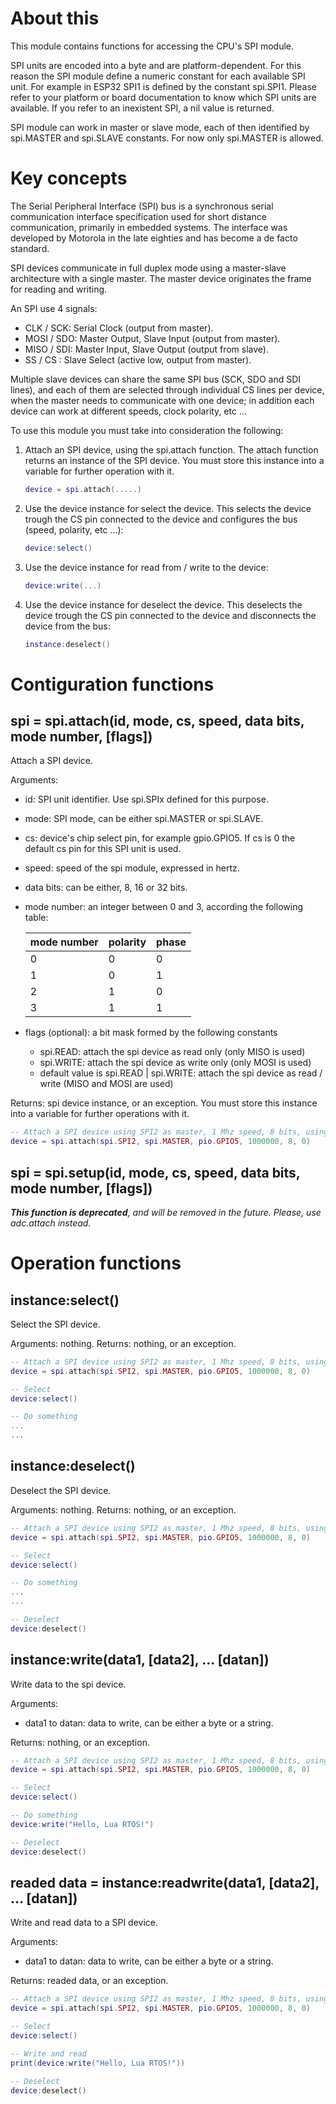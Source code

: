 # About this

This module contains functions for accessing the CPU's SPI module.

SPI units are encoded into a byte and are platform-dependent. For this reason the SPI module define a numeric constant for each available SPI unit. For example in ESP32 SPI1 is defined by the constant spi.SPI1. Please refer to your platform or board documentation to know which SPI units are available. If you refer to an inexistent SPI, a nil value is returned.

SPI module can work in master or slave mode, each of then identified by spi.MASTER and spi.SLAVE constants. For now only spi.MASTER is allowed.


# Key concepts

The Serial Peripheral Interface (SPI) bus is a synchronous serial communication interface specification used for short distance communication, primarily in embedded systems. The interface was developed by Motorola in the late eighties and has become a de facto standard.

SPI devices communicate in full duplex mode using a master-slave architecture with a single master. The master device originates the frame for reading and writing. 

An SPI use 4 signals:

* CLK / SCK: Serial Clock (output from master).
* MOSI / SDO: Master Output, Slave Input (output from master).
* MISO / SDI: Master Input, Slave Output (output from slave).
* SS   / CS : Slave Select (active low, output from master).

Multiple slave devices can share the same SPI bus (SCK, SDO and SDI lines), and each of them are selected through individual CS lines per device, when the master needs to communicate with one device; in addition each device can work at different speeds, clock polarity, etc ...

To use this module you must take into consideration the following:

1. Attach an SPI device, using the spi.attach function. The attach function returns an instance of the SPI device. You must store this instance into a variable for further operation with it.

   ```lua
   device = spi.attach(.....)
   ```

2. Use the device instance for select the device. This selects the device trough the CS pin connected to the device and configures the bus (speed, polarity, etc ...):

   ```lua
   device:select()
   ```

3. Use the device instance for read from / write to the device:

   ```lua
   device:write(...)
   ```

4. Use the device instance for deselect the device. This deselects the device trough the CS pin connected to the device and disconnects the device from the bus:

   ```lua
   instance:deselect()
   ```

# Contiguration functions

## spi = spi.attach(id, mode, cs, speed, data bits, mode number, [flags])

Attach a SPI device.

Arguments:

* id: SPI unit identifier. Use spi.SPIx defined for this purpose.
* mode: SPI mode, can be either spi.MASTER or spi.SLAVE.
* cs: device's chip select pin, for example gpio.GPIO5. If cs is 0 the default cs pin for this SPI unit is used.
* speed: speed of the spi module, expressed in hertz.
* data bits: can be either, 8, 16 or 32 bits.
* mode number: an integer between 0 and 3, according the following table:

  |mode number|polarity|phase|
  |-----------|--------|-----|
  |     0     |   0    |  0  |
  |     1     |   0    |  1  |
  |     2     |   1    |  0  |
  |     3     |   1    |  1  |


* flags (optional): a bit mask formed by the following constants
   * spi.READ: attach the spi device as read only (only MISO is used)
   * spi.WRITE: attach the spi device as write only (only MOSI is used)
   * default value is spi.READ | spi.WRITE: attach the spi device as read / write (MISO and MOSI are used)


Returns: spi device instance, or an exception. You must store this instance into a variable for further operations with it.

```lua
-- Attach a SPI device using SPI2 as master, 1 Mhz speed, 8 bits, using GPIO5 as CS, number mode 0
device = spi.attach(spi.SPI2, spi.MASTER, pio.GPIO5, 1000000, 8, 0)
```

## spi = spi.setup(id, mode, cs, speed, data bits, mode number, [flags])

_**This function is deprecated**, and will be removed in the future. Please, use adc.attach instead._

# Operation functions

## instance:select()

Select the SPI device.

Arguments: nothing.
Returns: nothing, or an exception.


```lua
-- Attach a SPI device using SPI2 as master, 1 Mhz speed, 8 bits, using GPIO5 as CS, number mode 0
device = spi.attach(spi.SPI2, spi.MASTER, pio.GPIO5, 1000000, 8, 0)

-- Select
device:select()

-- Do something
...
...
```


## instance:deselect()

Deselect the SPI device.

Arguments: nothing.
Returns: nothing, or an exception.


```lua
-- Attach a SPI device using SPI2 as master, 1 Mhz speed, 8 bits, using GPIO5 as CS, number mode 0
device = spi.attach(spi.SPI2, spi.MASTER, pio.GPIO5, 1000000, 8, 0)

-- Select
device:select()

-- Do something
...
...

-- Deselect
device:deselect()
```


## instance:write(data1, [data2], ... [datan])

Write data to the spi device.

Arguments:
* data1 to datan: data to write, can be either a byte or a string.

Returns: nothing, or an exception.

```lua
-- Attach a SPI device using SPI2 as master, 1 Mhz speed, 8 bits, using GPIO5 as CS, number mode 0
device = spi.attach(spi.SPI2, spi.MASTER, pio.GPIO5, 1000000, 8, 0)

-- Select
device:select()

-- Do something
device:write("Hello, Lua RTOS!")

-- Deselect
device:deselect()
```


## readed data = instance:readwrite(data1, [data2], ... [datan])

Write and read data to a SPI device.

Arguments:
* data1 to datan: data to write, can be either a byte or a string.

Returns: readed data, or an exception.

```lua
-- Attach a SPI device using SPI2 as master, 1 Mhz speed, 8 bits, using GPIO5 as CS, number mode 0
device = spi.attach(spi.SPI2, spi.MASTER, pio.GPIO5, 1000000, 8, 0)

-- Select
device:select()

-- Write and read
print(device:write("Hello, Lua RTOS!"))

-- Deselect
device:deselect()
```